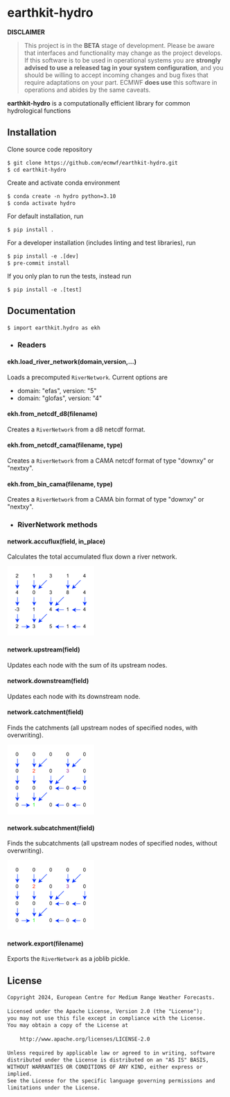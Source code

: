# earthkit-hydro

**DISCLAIMER**

> This project is in the **BETA** stage of development. Please be aware that interfaces and functionality may change as the project develops. If this software is to be used in operational systems you are **strongly advised to use a released tag in your system configuration**, and you should be willing to accept incoming changes and bug fixes that require adaptations on your part. ECMWF **does use** this software in operations and abides by the same caveats.

**earthkit-hydro** is a computationally efficient library for common hydrological functions

## Installation
Clone source code repository

    $ git clone https://github.com/ecmwf/earthkit-hydro.git
    $ cd earthkit-hydro

Create and activate conda environment

    $ conda create -n hydro python=3.10
    $ conda activate hydro

For default installation, run

    $ pip install .

For a developer installation (includes linting and test libraries), run

    $ pip install -e .[dev]
    $ pre-commit install

If you only plan to run the tests, instead run

    $ pip install -e .[test]

## Documentation

    $ import earthkit.hydro as ekh

- ### Readers

#### ekh.load_river_network(domain,version,...)
Loads a precomputed `RiverNetwork`. Current options are
- domain: "efas", version: "5"
- domain: "glofas", version: "4"

#### ekh.from_netcdf_d8(filename)
Creates a `RiverNetwork` from a d8 netcdf format.

#### ekh.from_netcdf_cama(filename, type)
Creates a `RiverNetwork` from a CAMA netcdf format of type "downxy" or "nextxy".

#### ekh.from_bin_cama(filename, type)
Creates a `RiverNetwork` from a CAMA bin format of type "downxy" or "nextxy".

- ### RiverNetwork methods

#### network.accuflux(field, in_place)
Calculates the total accumulated flux down a river network.

<img src="docs/accuflux.gif" width="200px" height="160px" />

#### network.upstream(field)
Updates each node with the sum of its upstream nodes.

#### network.downstream(field)
Updates each node with its downstream node.

#### network.catchment(field)
Finds the catchments (all upstream nodes of specified nodes, with overwriting).

<img src="docs/catchment.gif" width="200px" height="160px" />

#### network.subcatchment(field)
Finds the subcatchments (all upstream nodes of specified nodes, without overwriting).

<img src="docs/subcatchment.gif" width="200px" height="160px" />

#### network.export(filename)
Exports the `RiverNetwork` as a joblib pickle.

## License

```
Copyright 2024, European Centre for Medium Range Weather Forecasts.

Licensed under the Apache License, Version 2.0 (the "License");
you may not use this file except in compliance with the License.
You may obtain a copy of the License at

    http://www.apache.org/licenses/LICENSE-2.0

Unless required by applicable law or agreed to in writing, software
distributed under the License is distributed on an "AS IS" BASIS,
WITHOUT WARRANTIES OR CONDITIONS OF ANY KIND, either express or implied.
See the License for the specific language governing permissions and
limitations under the License.
```

